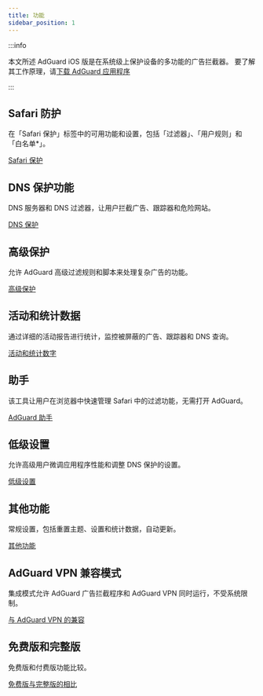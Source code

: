```yaml
---
title: 功能
sidebar_position: 1
---
```


:::info

本文所述 AdGuard iOS 版是在系统级上保护设备的多功能的广告拦截器。 要了解其工作原理，请[下载 AdGuard 应用程序](https://agrd.io/download-kb-adblock)

:::

## Safari 防护

在「Safari 保护」标签中的可用功能和设置，包括「过滤器」、「用户规则」和「白名单\*」。

[Safari 保护](/adguard-for-ios/features/safari-protection.md)

## DNS 保护功能

DNS 服务器和 DNS 过滤器，让用户拦截广告、跟踪器和危险网站。

[DNS 保护](/adguard-for-ios/features/dns-protection/)

## 高级保护

允许 AdGuard 高级过滤规则和脚本来处理复杂广告的功能。

[高级保护](/adguard-for-ios/features/advanced-protection.md)

## 活动和统计数据

通过详细的活动报告进行统计，监控被屏蔽的广告、跟踪器和 DNS 查询。

[活动和统计数字](/adguard-for-ios/features/activity.md)

## 助手

该工具让用户在浏览器中快速管理 Safari 中的过滤功能，无需打开 AdGuard。

[AdGuard 助手](/adguard-for-ios/features/assistant.md)

## 低级设置

允许高级用户微调应用程序性能和调整 DNS 保护的设置。

[低级设置](/adguard-for-ios/features/low-level-settings.md)

## 其他功能

常规设置，包括重置主题、设置和统计数据，自动更新。

[其他功能](/adguard-for-ios/features/other-features.md)

## AdGuard VPN 兼容模式

集成模式允许 AdGuard 广告拦截程序和 AdGuard VPN 同时运行，不受系统限制。

[与 AdGuard VPN 的兼容](/adguard-for-ios/features/compatibility-with-adguard-vpn.md)

## 免费版和完整版

免费版和付费版功能比较。

[免费版与完整版的相比](/adguard-for-ios/features/free-vs-full.md)
